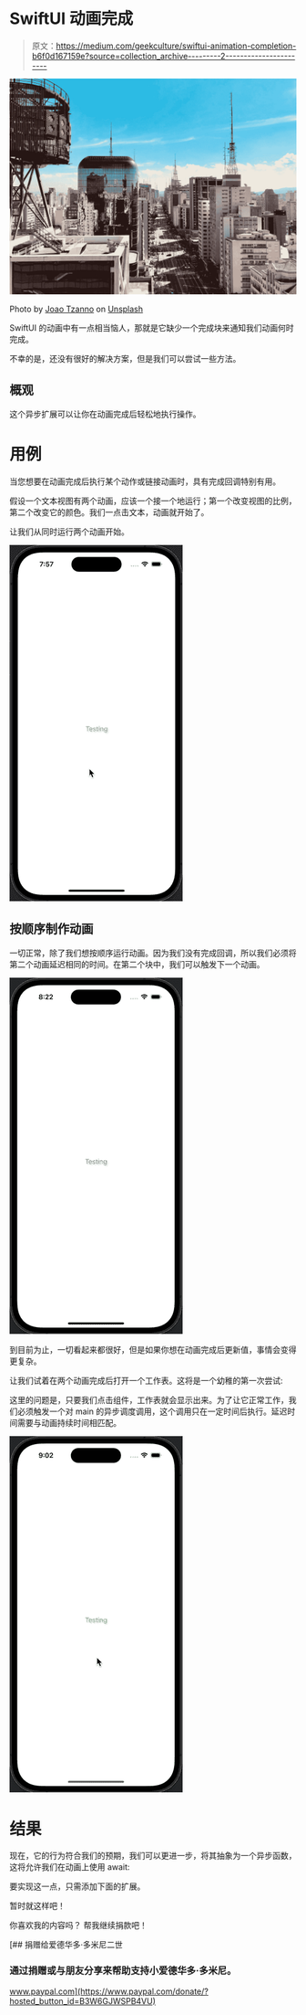 # SwiftUI 动画完成

> 原文：<https://medium.com/geekculture/swiftui-animation-completion-b6f0d167159e?source=collection_archive---------2----------------------->

![](img/725525b64ac15d53a9fda0a97f55507e.png)

Photo by [Joao Tzanno](https://unsplash.com/es/@jtzanno?utm_source=medium&utm_medium=referral) on [Unsplash](https://unsplash.com?utm_source=medium&utm_medium=referral)

SwiftUI 的动画中有一点相当恼人，那就是它缺少一个完成块来通知我们动画何时完成。

不幸的是，还没有很好的解决方案，但是我们可以尝试一些方法。

## 概观

这个异步扩展可以让你在动画完成后轻松地执行操作。

# 用例

当您想要在动画完成后执行某个动作或链接动画时，具有完成回调特别有用。

假设一个文本视图有两个动画，应该一个接一个地运行；第一个改变视图的比例，第二个改变它的颜色。我们一点击文本，动画就开始了。

让我们从同时运行两个动画开始。

![](img/b648f197b5e668ab89f4b137727dc0fe.png)

## 按顺序制作动画

一切正常，除了我们想按顺序运行动画。因为我们没有完成回调，所以我们必须将第二个动画延迟相同的时间。在第二个块中，我们可以触发下一个动画。

![](img/3a001f5c7e8f05051732224fbc97b71e.png)

到目前为止，一切看起来都很好，但是如果你想在动画完成后更新值，事情会变得更复杂。

让我们试着在两个动画完成后打开一个工作表。这将是一个幼稚的第一次尝试:

这里的问题是，只要我们点击组件，工作表就会显示出来。为了让它正常工作，我们必须触发一个对 main 的异步调度调用，这个调用只在一定时间后执行。延迟时间需要与动画持续时间相匹配。

![](img/e8c6b872dc4d9a1e8ec25758fd0d6041.png)

# 结果

现在，它的行为符合我们的预期，我们可以更进一步，将其抽象为一个异步函数，这将允许我们在动画上使用 await:

要实现这一点，只需添加下面的扩展。

暂时就这样吧！

你喜欢我的内容吗？
帮我继续捐款吧！

[](https://www.paypal.com/donate/?hosted_button_id=B3W6GJWSPB4VU) [## 捐赠给爱德华多·多米尼二世

### 通过捐赠或与朋友分享来帮助支持小爱德华多·多米尼。

www.paypal.com](https://www.paypal.com/donate/?hosted_button_id=B3W6GJWSPB4VU)